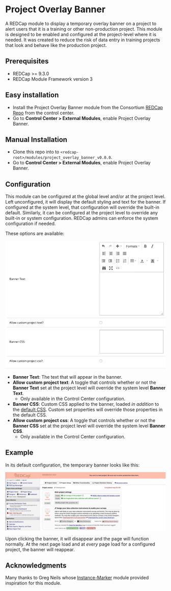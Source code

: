 # Project Overlay Banner

A REDCap module to display a temporary overlay banner on a project to alert users that it is a training or other non-production project. This module is designed to be enabled and configured at the project-level where it is needed. It was created to reduce the risk of data entry in training projects that look and behave like the production project.

## Prerequisites
- REDCap >= 9.3.0
- REDCap Module Framework version 3

## Easy installation
- Install the Project Overlay Banner module from the Consortium [REDCap Repo](https://redcap.vanderbilt.edu/consortium/modules/index.php) from the control center.
- Go to **Control Center > External Modules**, enable Project Overlay Banner.

## Manual Installation
- Clone this repo into to `<redcap-root>/modules/project_overlay_banner_v0.0.0`.
- Go to **Control Center > External Modules**, enable Project Overlay Banner.


## Configuration

This module can be configured at the global level and/or at the project level. Left unconfigured, it will display the default styling and text for the banner. If configured at the system level, that configuration will override the built-in default. Similarly, it can be configured at the project level to override any built-in or system configuration. REDCap admins can enforce the system configuration if needed.

These options are available:

![](img/system_config.png)

- **Banner Text**: The text that will appear in the banner.
- **Allow custom project text**: A toggle that controls whether or not the **Banner Text** set at the project level will override the system level **Banner Text**.
  - Only available in the Control Center configuration.
- **Banner CSS**: Custom CSS applied to the banner, loaded _in addition_ to the [default CSS](css/banner.css). Custom set properties will override those properties in the default CSS.
- **Allow custom project css**: A toggle that controls whether or not the **Banner CSS** set at the project level will override the system level **Banner CSS**.
  - Only available in the Control Center configuration.

## Example

In its default configuration, the temporary banner looks like this:

![](img/default_banner.png)

Upon clicking the banner, it will disappear and the page will function normally. At the next page load and at _every_ page load for a configured project, the banner will reappear.


## Acknowledgments

Many thanks to Greg Neils whose [Instance-Marker](https://github.com/biggeeves/Instance-Marker) module provided inspiration for this module.
